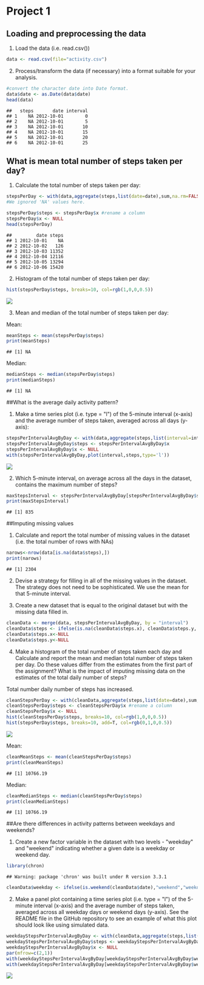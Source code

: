 # Project 1



## Loading and preprocessing the data

1. Load the data (i.e. read.csv())


```r
data <- read.csv(file="activity.csv")
```

2. Process/transform the data (if necessary) into a format suitable for your analysis.


```r
#convert the character date into Date format.
data$date <- as.Date(data$date) 
head(data)
```

```
##   steps       date interval
## 1    NA 2012-10-01        0
## 2    NA 2012-10-01        5
## 3    NA 2012-10-01       10
## 4    NA 2012-10-01       15
## 5    NA 2012-10-01       20
## 6    NA 2012-10-01       25
```

## What is mean total number of steps taken per day?
1. Calculate the total number of steps taken per day:

```r
stepsPerDay <- with(data,aggregate(steps,list(date=date),sum,na.rm=FALSE))
#We ignored 'NA' values here.

stepsPerDay$steps <- stepsPerDay$x #rename a column
stepsPerDay$x <- NULL
head(stepsPerDay)
```

```
##         date steps
## 1 2012-10-01    NA
## 2 2012-10-02   126
## 3 2012-10-03 11352
## 4 2012-10-04 12116
## 5 2012-10-05 13294
## 6 2012-10-06 15420
```

2. Histogram of the total number of steps taken per day:

```r
hist(stepsPerDay$steps, breaks=10, col=rgb(1,0,0,0.5))
```

![](PA1_template_files/figure-html/histogram-1.png)<!-- -->

3. Mean and median of the total number of steps taken per day:

Mean:

```r
meanSteps <- mean(stepsPerDay$steps)
print(meanSteps)
```

```
## [1] NA
```
Median:

```r
medianSteps <- median(stepsPerDay$steps)
print(medianSteps)
```

```
## [1] NA
```
##What is the average daily activity pattern?
1. Make a time series plot (i.e. type = "l") of the 5-minute interval (x-axis) and the average number of steps taken, averaged across all days (y-axis):


```r
stepsPerIntervalAvgByDay <- with(data,aggregate(steps,list(interval=interval),mean,na.rm=TRUE))
stepsPerIntervalAvgByDay$steps <- stepsPerIntervalAvgByDay$x
stepsPerIntervalAvgByDay$x <- NULL
with(stepsPerIntervalAvgByDay,plot(interval,steps,type='l'))
```

![](PA1_template_files/figure-html/intervalPlot-1.png)<!-- -->

2. Which 5-minute interval, on average across all the days in the dataset, contains the maximum number of steps?


```r
maxStepsInterval <- stepsPerIntervalAvgByDay[stepsPerIntervalAvgByDay$steps==max(stepsPerIntervalAvgByDay$steps),"interval"]
print(maxStepsInterval)
```

```
## [1] 835
```
##Imputing missing values
1. Calculate and report the total number of missing values in the dataset (i.e. the total number of rows with NAs)

```r
narows<-nrow(data[is.na(data$steps),])
print(narows)
```

```
## [1] 2304
```
2. Devise a strategy for filling in all of the missing values in the dataset. The strategy does not need to be sophisticated. We use the mean for that 5-minute interval.

3. Create a new dataset that is equal to the original dataset but with the missing data filled in.

```r
cleanData <- merge(data, stepsPerIntervalAvgByDay, by = "interval")
cleanData$steps <- ifelse(is.na(cleanData$steps.x), cleanData$steps.y, cleanData$steps.x)
cleanData$steps.x<-NULL
cleanData$steps.y<-NULL
```
4. Make a histogram of the total number of steps taken each day and Calculate and report the mean and median total number of steps taken per day. Do these values differ from the estimates from the first part of the assignment? What is the impact of imputing missing data on the estimates of the total daily number of steps?

Total number daily number of steps has increased.

```r
cleanStepsPerDay <- with(cleanData,aggregate(steps,list(date=date),sum,na.rm=TRUE))
cleanStepsPerDay$steps <- cleanStepsPerDay$x #rename a column
cleanStepsPerDay$x <- NULL
hist(cleanStepsPerDay$steps, breaks=10, col=rgb(1,0,0,0.5))
hist(stepsPerDay$steps, breaks=10, add=T, col=rgb(0,1,0,0.5))
```

![](PA1_template_files/figure-html/CleanStepsPerDay-1.png)<!-- -->

Mean:

```r
cleanMeanSteps <- mean(cleanStepsPerDay$steps)
print(cleanMeanSteps)
```

```
## [1] 10766.19
```
Median:

```r
cleanMedianSteps <- median(cleanStepsPerDay$steps)
print(cleanMedianSteps)
```

```
## [1] 10766.19
```

##Are there differences in activity patterns between weekdays and weekends?
1. Create a new factor variable in the dataset with two levels - "weekday" and "weekend" indicating whether a given date is a weekday or weekend day.


```r
library(chron)
```

```
## Warning: package 'chron' was built under R version 3.3.1
```

```r
cleanData$weekday <- ifelse(is.weekend(cleanData$date),"weekend","weekday")
```

2. Make a panel plot containing a time series plot (i.e. type = "l") of the 5-minute interval (x-axis) and the average number of steps taken, averaged across all weekday days or weekend days (y-axis). See the README file in the GitHub repository to see an example of what this plot should look like using simulated data. 

```r
weekdayStepsPerIntervalAvgByDay <- with(cleanData,aggregate(steps,list(interval=interval,weekday=weekday),mean,na.rm=TRUE))
weekdayStepsPerIntervalAvgByDay$steps <- weekdayStepsPerIntervalAvgByDay$x
weekdayStepsPerIntervalAvgByDay$x <- NULL
par(mfrow=c(2,1))
with(weekdayStepsPerIntervalAvgByDay[weekdayStepsPerIntervalAvgByDay$weekday=="weekday",],plot(interval,steps,type='l',main ="Weekdays"))
with(weekdayStepsPerIntervalAvgByDay[weekdayStepsPerIntervalAvgByDay$weekday=="weekend",],plot(interval,steps,type='l', main = "Weekends"))
```

![](PA1_template_files/figure-html/plotDifference-1.png)<!-- -->
